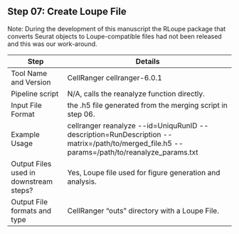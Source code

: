## Step 07: Create Loupe File

Note: During the development of this manuscript the RLoupe package that converts Seurat objects to Loupe-compatible files had not been released and this was our work-around. 

Step | Details
---  | ---
Tool Name and Version | CellRanger cellranger-6.0.1
Pipeline script | N/A, calls the reanalyze function directly.
Input File Format | the .h5 file generated from the merging script in step 06.
Example Usage | cellranger reanalyze --id=UniquRunID --description=RunDescription --matrix=/path/to/merged_file.h5 --params=/path/to/reanalyze_params.txt
Output Files used in downstream steps? | Yes, Loupe file used for figure generation and analysis.
Output File formats and type | CellRanger “outs” directory with a Loupe File.
